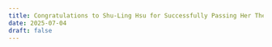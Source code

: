 ```yaml
---
title: Congratulations to Shu-Ling Hsu for Successfully Passing Her Thesis Defense!
date: 2025-07-04
draft: false
---
```

